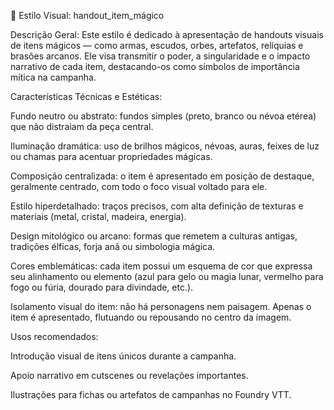 🎨 Estilo Visual: handout_item_mágico

Descrição Geral:
 Este estilo é dedicado à apresentação de handouts visuais de itens mágicos — como armas, escudos, orbes, artefatos, relíquias e brasões arcanos. Ele visa transmitir o poder, a singularidade e o impacto narrativo de cada item, destacando-os como símbolos de importância mítica na campanha.

Características Técnicas e Estéticas:

Fundo neutro ou abstrato: fundos simples (preto, branco ou névoa etérea) que não distraiam da peça central.

Iluminação dramática: uso de brilhos mágicos, névoas, auras, feixes de luz ou chamas para acentuar propriedades mágicas.

Composição centralizada: o item é apresentado em posição de destaque, geralmente centrado, com todo o foco visual voltado para ele.

Estilo hiperdetalhado: traços precisos, com alta definição de texturas e materiais (metal, cristal, madeira, energia).

Design mitológico ou arcano: formas que remetem a culturas antigas, tradições élficas, forja anã ou simbologia mágica.

Cores emblemáticas: cada item possui um esquema de cor que expressa seu alinhamento ou elemento (azul para gelo ou magia lunar, vermelho para fogo ou fúria, dourado para divindade, etc.).

Isolamento visual do item: não há personagens nem paisagem. Apenas o item é apresentado, flutuando ou repousando no centro da imagem.

Usos recomendados:

Introdução visual de itens únicos durante a campanha.

Apoio narrativo em cutscenes ou revelações importantes.

Ilustrações para fichas ou artefatos de campanhas no Foundry VTT.

